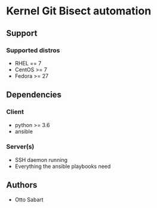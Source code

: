 # Kernel Git Bisect automation

## Support

### Supported distros
* RHEL == 7
* CentOS >= 7
* Fedora >= 27

## Dependencies

### Client
* python >= 3.6
* ansible

### Server(s)
* SSH daemon running
* Everything the ansible playbooks need




## Authors
* Otto Sabart
